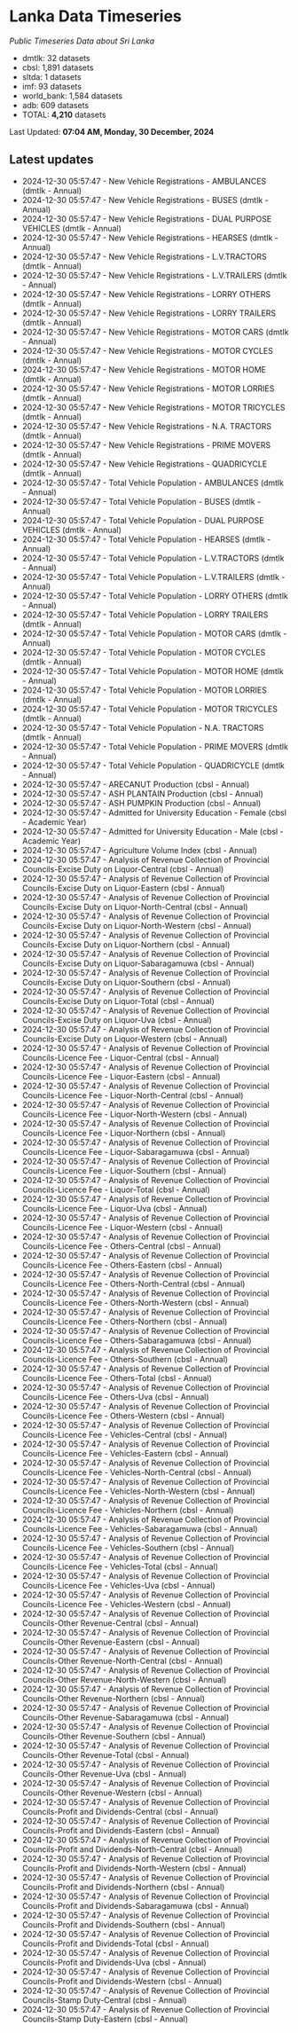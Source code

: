 # Lanka Data Timeseries
*Public Timeseries Data about Sri Lanka*

* dmtlk: 32 datasets
* cbsl: 1,891 datasets
* sltda: 1 datasets
* imf: 93 datasets
* world_bank: 1,584 datasets
* adb: 609 datasets
* TOTAL: **4,210** datasets

Last Updated: **07:04 AM, Monday, 30 December, 2024**

## Latest updates

* 2024-12-30 05:57:47 - New Vehicle Registrations - AMBULANCES (dmtlk - Annual)
* 2024-12-30 05:57:47 - New Vehicle Registrations - BUSES (dmtlk - Annual)
* 2024-12-30 05:57:47 - New Vehicle Registrations - DUAL PURPOSE VEHICLES (dmtlk - Annual)
* 2024-12-30 05:57:47 - New Vehicle Registrations - HEARSES (dmtlk - Annual)
* 2024-12-30 05:57:47 - New Vehicle Registrations - L.V.TRACTORS (dmtlk - Annual)
* 2024-12-30 05:57:47 - New Vehicle Registrations - L.V.TRAILERS (dmtlk - Annual)
* 2024-12-30 05:57:47 - New Vehicle Registrations - LORRY OTHERS (dmtlk - Annual)
* 2024-12-30 05:57:47 - New Vehicle Registrations - LORRY TRAILERS (dmtlk - Annual)
* 2024-12-30 05:57:47 - New Vehicle Registrations - MOTOR CARS (dmtlk - Annual)
* 2024-12-30 05:57:47 - New Vehicle Registrations - MOTOR CYCLES (dmtlk - Annual)
* 2024-12-30 05:57:47 - New Vehicle Registrations - MOTOR HOME (dmtlk - Annual)
* 2024-12-30 05:57:47 - New Vehicle Registrations - MOTOR LORRIES (dmtlk - Annual)
* 2024-12-30 05:57:47 - New Vehicle Registrations - MOTOR TRICYCLES (dmtlk - Annual)
* 2024-12-30 05:57:47 - New Vehicle Registrations - N.A. TRACTORS (dmtlk - Annual)
* 2024-12-30 05:57:47 - New Vehicle Registrations - PRIME MOVERS (dmtlk - Annual)
* 2024-12-30 05:57:47 - New Vehicle Registrations - QUADRICYCLE (dmtlk - Annual)
* 2024-12-30 05:57:47 - Total Vehicle Population - AMBULANCES (dmtlk - Annual)
* 2024-12-30 05:57:47 - Total Vehicle Population - BUSES (dmtlk - Annual)
* 2024-12-30 05:57:47 - Total Vehicle Population - DUAL PURPOSE VEHICLES (dmtlk - Annual)
* 2024-12-30 05:57:47 - Total Vehicle Population - HEARSES (dmtlk - Annual)
* 2024-12-30 05:57:47 - Total Vehicle Population - L.V.TRACTORS (dmtlk - Annual)
* 2024-12-30 05:57:47 - Total Vehicle Population - L.V.TRAILERS (dmtlk - Annual)
* 2024-12-30 05:57:47 - Total Vehicle Population - LORRY OTHERS (dmtlk - Annual)
* 2024-12-30 05:57:47 - Total Vehicle Population - LORRY TRAILERS (dmtlk - Annual)
* 2024-12-30 05:57:47 - Total Vehicle Population - MOTOR CARS (dmtlk - Annual)
* 2024-12-30 05:57:47 - Total Vehicle Population - MOTOR CYCLES (dmtlk - Annual)
* 2024-12-30 05:57:47 - Total Vehicle Population - MOTOR HOME (dmtlk - Annual)
* 2024-12-30 05:57:47 - Total Vehicle Population - MOTOR LORRIES (dmtlk - Annual)
* 2024-12-30 05:57:47 - Total Vehicle Population - MOTOR TRICYCLES (dmtlk - Annual)
* 2024-12-30 05:57:47 - Total Vehicle Population - N.A. TRACTORS (dmtlk - Annual)
* 2024-12-30 05:57:47 - Total Vehicle Population - PRIME MOVERS (dmtlk - Annual)
* 2024-12-30 05:57:47 - Total Vehicle Population - QUADRICYCLE (dmtlk - Annual)
* 2024-12-30 05:57:47 - ARECANUT Production (cbsl - Annual)
* 2024-12-30 05:57:47 - ASH PLANTAIN Production (cbsl - Annual)
* 2024-12-30 05:57:47 - ASH PUMPKIN Production (cbsl - Annual)
* 2024-12-30 05:57:47 - Admitted for University Education - Female (cbsl - Academic Year)
* 2024-12-30 05:57:47 - Admitted for University Education - Male (cbsl - Academic Year)
* 2024-12-30 05:57:47 - Agriculture Volume Index (cbsl - Annual)
* 2024-12-30 05:57:47 - Analysis of Revenue Collection of Provincial Councils-Excise Duty on Liquor-Central (cbsl - Annual)
* 2024-12-30 05:57:47 - Analysis of Revenue Collection of Provincial Councils-Excise Duty on Liquor-Eastern (cbsl - Annual)
* 2024-12-30 05:57:47 - Analysis of Revenue Collection of Provincial Councils-Excise Duty on Liquor-North-Central (cbsl - Annual)
* 2024-12-30 05:57:47 - Analysis of Revenue Collection of Provincial Councils-Excise Duty on Liquor-North-Western (cbsl - Annual)
* 2024-12-30 05:57:47 - Analysis of Revenue Collection of Provincial Councils-Excise Duty on Liquor-Northern (cbsl - Annual)
* 2024-12-30 05:57:47 - Analysis of Revenue Collection of Provincial Councils-Excise Duty on Liquor-Sabaragamuwa (cbsl - Annual)
* 2024-12-30 05:57:47 - Analysis of Revenue Collection of Provincial Councils-Excise Duty on Liquor-Southern (cbsl - Annual)
* 2024-12-30 05:57:47 - Analysis of Revenue Collection of Provincial Councils-Excise Duty on Liquor-Total (cbsl - Annual)
* 2024-12-30 05:57:47 - Analysis of Revenue Collection of Provincial Councils-Excise Duty on Liquor-Uva (cbsl - Annual)
* 2024-12-30 05:57:47 - Analysis of Revenue Collection of Provincial Councils-Excise Duty on Liquor-Western (cbsl - Annual)
* 2024-12-30 05:57:47 - Analysis of Revenue Collection of Provincial Councils-Licence Fee - Liquor-Central (cbsl - Annual)
* 2024-12-30 05:57:47 - Analysis of Revenue Collection of Provincial Councils-Licence Fee - Liquor-Eastern (cbsl - Annual)
* 2024-12-30 05:57:47 - Analysis of Revenue Collection of Provincial Councils-Licence Fee - Liquor-North-Central (cbsl - Annual)
* 2024-12-30 05:57:47 - Analysis of Revenue Collection of Provincial Councils-Licence Fee - Liquor-North-Western (cbsl - Annual)
* 2024-12-30 05:57:47 - Analysis of Revenue Collection of Provincial Councils-Licence Fee - Liquor-Northern (cbsl - Annual)
* 2024-12-30 05:57:47 - Analysis of Revenue Collection of Provincial Councils-Licence Fee - Liquor-Sabaragamuwa (cbsl - Annual)
* 2024-12-30 05:57:47 - Analysis of Revenue Collection of Provincial Councils-Licence Fee - Liquor-Southern (cbsl - Annual)
* 2024-12-30 05:57:47 - Analysis of Revenue Collection of Provincial Councils-Licence Fee - Liquor-Total (cbsl - Annual)
* 2024-12-30 05:57:47 - Analysis of Revenue Collection of Provincial Councils-Licence Fee - Liquor-Uva (cbsl - Annual)
* 2024-12-30 05:57:47 - Analysis of Revenue Collection of Provincial Councils-Licence Fee - Liquor-Western (cbsl - Annual)
* 2024-12-30 05:57:47 - Analysis of Revenue Collection of Provincial Councils-Licence Fee - Others-Central (cbsl - Annual)
* 2024-12-30 05:57:47 - Analysis of Revenue Collection of Provincial Councils-Licence Fee - Others-Eastern (cbsl - Annual)
* 2024-12-30 05:57:47 - Analysis of Revenue Collection of Provincial Councils-Licence Fee - Others-North-Central (cbsl - Annual)
* 2024-12-30 05:57:47 - Analysis of Revenue Collection of Provincial Councils-Licence Fee - Others-North-Western (cbsl - Annual)
* 2024-12-30 05:57:47 - Analysis of Revenue Collection of Provincial Councils-Licence Fee - Others-Northern (cbsl - Annual)
* 2024-12-30 05:57:47 - Analysis of Revenue Collection of Provincial Councils-Licence Fee - Others-Sabaragamuwa (cbsl - Annual)
* 2024-12-30 05:57:47 - Analysis of Revenue Collection of Provincial Councils-Licence Fee - Others-Southern (cbsl - Annual)
* 2024-12-30 05:57:47 - Analysis of Revenue Collection of Provincial Councils-Licence Fee - Others-Total (cbsl - Annual)
* 2024-12-30 05:57:47 - Analysis of Revenue Collection of Provincial Councils-Licence Fee - Others-Uva (cbsl - Annual)
* 2024-12-30 05:57:47 - Analysis of Revenue Collection of Provincial Councils-Licence Fee - Others-Western (cbsl - Annual)
* 2024-12-30 05:57:47 - Analysis of Revenue Collection of Provincial Councils-Licence Fee - Vehicles-Central (cbsl - Annual)
* 2024-12-30 05:57:47 - Analysis of Revenue Collection of Provincial Councils-Licence Fee - Vehicles-Eastern (cbsl - Annual)
* 2024-12-30 05:57:47 - Analysis of Revenue Collection of Provincial Councils-Licence Fee - Vehicles-North-Central (cbsl - Annual)
* 2024-12-30 05:57:47 - Analysis of Revenue Collection of Provincial Councils-Licence Fee - Vehicles-North-Western (cbsl - Annual)
* 2024-12-30 05:57:47 - Analysis of Revenue Collection of Provincial Councils-Licence Fee - Vehicles-Northern (cbsl - Annual)
* 2024-12-30 05:57:47 - Analysis of Revenue Collection of Provincial Councils-Licence Fee - Vehicles-Sabaragamuwa (cbsl - Annual)
* 2024-12-30 05:57:47 - Analysis of Revenue Collection of Provincial Councils-Licence Fee - Vehicles-Southern (cbsl - Annual)
* 2024-12-30 05:57:47 - Analysis of Revenue Collection of Provincial Councils-Licence Fee - Vehicles-Total (cbsl - Annual)
* 2024-12-30 05:57:47 - Analysis of Revenue Collection of Provincial Councils-Licence Fee - Vehicles-Uva (cbsl - Annual)
* 2024-12-30 05:57:47 - Analysis of Revenue Collection of Provincial Councils-Licence Fee - Vehicles-Western (cbsl - Annual)
* 2024-12-30 05:57:47 - Analysis of Revenue Collection of Provincial Councils-Other Revenue-Central (cbsl - Annual)
* 2024-12-30 05:57:47 - Analysis of Revenue Collection of Provincial Councils-Other Revenue-Eastern (cbsl - Annual)
* 2024-12-30 05:57:47 - Analysis of Revenue Collection of Provincial Councils-Other Revenue-North-Central (cbsl - Annual)
* 2024-12-30 05:57:47 - Analysis of Revenue Collection of Provincial Councils-Other Revenue-North-Western (cbsl - Annual)
* 2024-12-30 05:57:47 - Analysis of Revenue Collection of Provincial Councils-Other Revenue-Northern (cbsl - Annual)
* 2024-12-30 05:57:47 - Analysis of Revenue Collection of Provincial Councils-Other Revenue-Sabaragamuwa (cbsl - Annual)
* 2024-12-30 05:57:47 - Analysis of Revenue Collection of Provincial Councils-Other Revenue-Southern (cbsl - Annual)
* 2024-12-30 05:57:47 - Analysis of Revenue Collection of Provincial Councils-Other Revenue-Total (cbsl - Annual)
* 2024-12-30 05:57:47 - Analysis of Revenue Collection of Provincial Councils-Other Revenue-Uva (cbsl - Annual)
* 2024-12-30 05:57:47 - Analysis of Revenue Collection of Provincial Councils-Other Revenue-Western (cbsl - Annual)
* 2024-12-30 05:57:47 - Analysis of Revenue Collection of Provincial Councils-Profit and Dividends-Central (cbsl - Annual)
* 2024-12-30 05:57:47 - Analysis of Revenue Collection of Provincial Councils-Profit and Dividends-Eastern (cbsl - Annual)
* 2024-12-30 05:57:47 - Analysis of Revenue Collection of Provincial Councils-Profit and Dividends-North-Central (cbsl - Annual)
* 2024-12-30 05:57:47 - Analysis of Revenue Collection of Provincial Councils-Profit and Dividends-North-Western (cbsl - Annual)
* 2024-12-30 05:57:47 - Analysis of Revenue Collection of Provincial Councils-Profit and Dividends-Northern (cbsl - Annual)
* 2024-12-30 05:57:47 - Analysis of Revenue Collection of Provincial Councils-Profit and Dividends-Sabaragamuwa (cbsl - Annual)
* 2024-12-30 05:57:47 - Analysis of Revenue Collection of Provincial Councils-Profit and Dividends-Southern (cbsl - Annual)
* 2024-12-30 05:57:47 - Analysis of Revenue Collection of Provincial Councils-Profit and Dividends-Total (cbsl - Annual)
* 2024-12-30 05:57:47 - Analysis of Revenue Collection of Provincial Councils-Profit and Dividends-Uva (cbsl - Annual)
* 2024-12-30 05:57:47 - Analysis of Revenue Collection of Provincial Councils-Profit and Dividends-Western (cbsl - Annual)
* 2024-12-30 05:57:47 - Analysis of Revenue Collection of Provincial Councils-Stamp Duty-Central (cbsl - Annual)
* 2024-12-30 05:57:47 - Analysis of Revenue Collection of Provincial Councils-Stamp Duty-Eastern (cbsl - Annual)